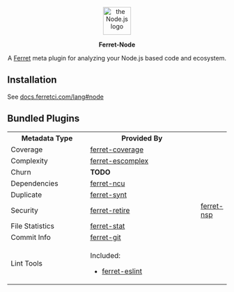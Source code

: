 <p align="center">
  <img width="64" style="background: none" src="" alt="the Node.js logo" />
  <p align="center">
    <strong>Ferret-Node</strong>
  </p>
  <p align="center">
    A
    <a href="https://github.com/forthright/ferret">Ferret</a>
    meta plugin for analyzing your Node.js based code and ecosystem.
  </p>
</p>

## Installation

See [docs.ferretci.com/lang#node](https://docs.ferretci.com/lang/#node)

## Bundled Plugins

<table>
  <tr>
    <th width="300">Metadata Type</th>
    <th width="600">Provided By</th>
  </tr>
  <tr>
    <td>Coverage</td>
    <td>
      <a id="coverage" href="https://github.com/forthright/ferret-coverage">ferret-coverage</a>
    </td>
  </tr>
  <tr>
    <td id="complexity">Complexity</td>
    <td>
      <a href="https://github.com/forthright/ferret-escomplex">ferret-escomplex</a>
    </td>
  </tr>
  <tr>
    <td id="churn">Churn</td>
    <td>
      <strong>TODO</strong>
    </td>
  </tr>
  <tr>
    <td id="dependencies">Dependencies</td>
    <td>
      <a href="https://github.com/forthright/ferret-ncu">ferret-ncu</a>
    </td>
  </tr>
  <tr>
    <td id="duplicate">Duplicate</td>
    <td>
      <a href="https://github.com/forthright/ferret-synt">ferret-synt</a>
    </td>
  </tr>
  <tr>
    <td id="security">Security</td>
    <td>
      <a href="https://github.com/forthright/ferret-retire">ferret-retire</a>
    </td>
    <td>
      <a href="https://github.com/forthright/ferret-nsp">ferret-nsp</a>
    </td>
  </tr>
  <tr>
    <td id="file-statistics">File Statistics</td>
    <td>
      <a href="https://github.com/forthright/ferret-stat">ferret-stat</a>
    </td>
  </tr>
  <tr>
    <td id="commit-info">Commit Info</td>
    <td>
      <a href="https://github.com/forthright/ferret-git">ferret-git</a>
    </td>
  </tr>
  <tr>
    <td id="lint-tools">Lint Tools</td>
    <td>
      <p>Included:</p>
      <ul>
        <li>
          <a href="https://github.com/forthright/ferret-eslint">ferret-eslint</a>
        </li>
      </ul>
    </td>
  </tr>
</table>
